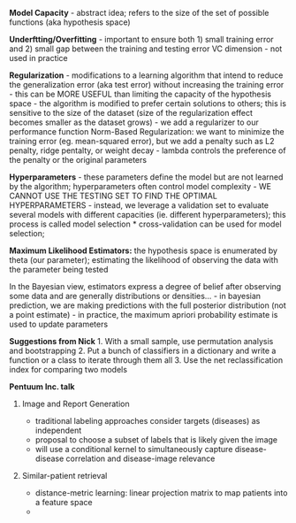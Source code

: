**Model Capacity** - abstract idea; refers to the size of the set of possible functions (aka hypothesis space)

**Underftting/Overfitting** - important to ensure both 1) small training error and 2) small gap between the training and testing error
VC dimension - not used in practice

**Regularization** - modifications to a learning algorithm that intend to reduce the generalization error (aka test error) without increasing the training error
	- this can be MORE USEFUL than limiting the capacity of the hypothesis space
	- the algorithm is modified to prefer certain solutions to others; this is sensitive to the size of the dataset (size of the regularization effect becomes smaller as the dataset grows)
	- we add a regularizer to our performance function
	Norm-Based Regularization: we want to minimize the training error (eg. mean-squared error), but we add a penalty such as L2 penalty, ridge pentalty, or weight decay
		- lambda controls the preference of the penalty or the original parameters

**Hyperparameters** - these parameters define the model but are not learned by the algorithm; hyperparameters often control model complexity
	- WE CANNOT USE THE TESTING SET TO FIND THE OPTIMAL HYPERPARAMETERS
	- instead, we leverage a validation set to evaluate several models with different capacities (ie. different hyperparameters); this process is called model selection
	* cross-validation can be used for model selection;

**Maximum Likelihood Estimators:** the hypothesis space is enumerated by theta (our parameter); estimating the likelihood of observing the data with the parameter being tested

In the Bayesian view, estimators express a degree of belief after observing some data and are generally distributions or densities…
	- in bayesian prediction, we are making predictions with the full posterior distribution (not a point estimate)
	- in practice, the maximum apriori probability estimate is used to update parameters

**Suggestions from Nick**
	1.	With a small sample, use permutation analysis and bootstrapping
	2.	Put a bunch of classifiers in a dictionary and write a function or a class to iterate through them all
	3.	Use the net reclassification index for comparing two models

**Pentuum Inc. talk**
1. Image and Report Generation
	- traditional labeling approaches consider targets (diseases) as independent
	- proposal to choose a subset of labels that is likely given the image
	- will use a conditional kernel to simultaneously capture disease-disease correlation and disease-image relevance

2. Similar-patient retrieval
	- distance-metric learning: linear projection matrix to map patients into a feature space
	-
